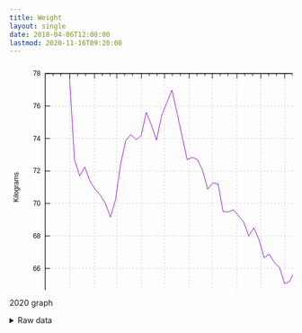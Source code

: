 ```yaml
---
title: Weight
layout: single
date: 2018-04-06T12:00:00
lastmod: 2020-11-16T09:20:00
---
```


<svg width="600" height="480" xmlns="http://www.w3.org/2000/svg"><path fill="none" d="M0 0h600v480H0z"/><path stroke="gray" stroke-dasharray="2,4" class="gridline" d="M63.6 422.4H575" fill="none" color="gray" stroke-width=".5"/><g fill="none" color="#000" stroke="currentColor"><path stroke="#000" d="M63.6 422.4h9m502.4 0h-9"/><text transform="translate(55.3 426.3)" stroke="none" fill="#000" font-family="sans-serif" font-size="12" text-anchor="end"><tspan>64</tspan></text></g><path stroke="gray" stroke-dasharray="2,4" class="gridline" d="M63.6 364.6H575" fill="none" color="gray" stroke-width=".5"/><g fill="none" color="#000" stroke="currentColor"><path stroke="#000" d="M63.6 364.6h9m502.4 0h-9"/><text transform="translate(55.3 368.5)" stroke="none" fill="#000" font-family="sans-serif" font-size="12" text-anchor="end"><tspan>66</tspan></text></g><path stroke="gray" stroke-dasharray="2,4" class="gridline" d="M63.6 306.9H575" fill="none" color="gray" stroke-width=".5"/><g fill="none" color="#000" stroke="currentColor"><path stroke="#000" d="M63.6 306.9h9m502.4 0h-9"/><text transform="translate(55.3 310.8)" stroke="none" fill="#000" font-family="sans-serif" font-size="12" text-anchor="end"><tspan>68</tspan></text></g><path stroke="gray" stroke-dasharray="2,4" class="gridline" d="M63.6 249.1H575" fill="none" color="gray" stroke-width=".5"/><g fill="none" color="#000" stroke="currentColor"><path stroke="#000" d="M63.6 249.1h9m502.4 0h-9"/><text transform="translate(55.3 253)" stroke="none" fill="#000" font-family="sans-serif" font-size="12" text-anchor="end"><tspan>70</tspan></text></g><path stroke="gray" stroke-dasharray="2,4" class="gridline" d="M63.6 191.4H575" fill="none" color="gray" stroke-width=".5"/><g fill="none" color="#000" stroke="currentColor"><path stroke="#000" d="M63.6 191.4h9m502.4 0h-9"/><text transform="translate(55.3 195.3)" stroke="none" fill="#000" font-family="sans-serif" font-size="12" text-anchor="end"><tspan>72</tspan></text></g><path stroke="gray" stroke-dasharray="2,4" class="gridline" d="M63.6 133.6H575" fill="none" color="gray" stroke-width=".5"/><g fill="none" color="#000" stroke="currentColor"><path stroke="#000" d="M63.6 133.6h9m502.4 0h-9"/><text transform="translate(55.3 137.5)" stroke="none" fill="#000" font-family="sans-serif" font-size="12" text-anchor="end"><tspan>74</tspan></text></g><path stroke="gray" stroke-dasharray="2,4" class="gridline" d="M63.6 75.9H575" fill="none" color="gray" stroke-width=".5"/><g fill="none" color="#000" stroke="currentColor"><path stroke="#000" d="M63.6 75.9h9m502.4 0h-9"/><text transform="translate(55.3 79.8)" stroke="none" fill="#000" font-family="sans-serif" font-size="12" text-anchor="end"><tspan>76</tspan></text></g><path stroke="gray" stroke-dasharray="2,4" class="gridline" d="M63.6 18.1H575" fill="none" color="gray" stroke-width=".5"/><g fill="none" color="#000" stroke="currentColor"><path stroke="#000" d="M63.6 18.1h9m502.4 0h-9"/><text transform="translate(55.3 22)" stroke="none" fill="#000" font-family="sans-serif" font-size="12" text-anchor="end"><tspan>78</tspan></text></g><path stroke="gray" stroke-dasharray="2,4" class="gridline" d="M63.6 422.4V18.1" fill="none" color="gray" stroke-width=".5"/><g fill="none" color="#000" stroke="currentColor"><path stroke="#000" d="M63.6 422.4v-9m0-395.3v9"/><text transform="translate(63.6 444.3)" stroke="none" fill="#000" font-family="sans-serif" font-size="12" text-anchor="middle"><tspan>December</tspan></text></g><path stroke="#000" d="M77.6 422.4v-4.5m0-399.8v4.5m13.9 399.8v-4.5m0-399.8v4.5" fill="none" color="#000"/><path stroke="gray" stroke-dasharray="2,4" class="gridline" d="M107.5 422.4V18.1" fill="none" color="gray" stroke-width=".5"/><g fill="none" color="#000" stroke="currentColor"><path stroke="#000" d="M107.5 422.4v-9m0-395.3v9"/><text transform="translate(107.5 444.3)" stroke="none" fill="#000" font-family="sans-serif" font-size="12" text-anchor="middle"><tspan>January</tspan></text></g><path stroke="#000" d="M121.5 422.4v-4.5m0-399.8v4.5m13.9 399.8v-4.5m0-399.8v4.5" fill="none" color="#000"/><path stroke="gray" stroke-dasharray="2,4" class="gridline" d="M151.4 422.4V18.1" fill="none" color="gray" stroke-width=".5"/><g fill="none" color="#000" stroke="currentColor"><path stroke="#000" d="M151.4 422.4v-9m0-395.3v9"/><text transform="translate(151.4 444.3)" stroke="none" fill="#000" font-family="sans-serif" font-size="12" text-anchor="middle"><tspan>February</tspan></text></g><path stroke="#000" d="M165.4 422.4v-4.5m0-399.8v4.5m13.9 399.8v-4.5m0-399.8v4.5" fill="none" color="#000"/><path stroke="gray" stroke-dasharray="2,4" class="gridline" d="M191.1 422.4V18.1" fill="none" color="gray" stroke-width=".5"/><g fill="none" color="#000" stroke="currentColor"><path stroke="#000" d="M191.1 422.4v-9m0-395.3v9"/><text transform="translate(191.1 444.3)" stroke="none" fill="#000" font-family="sans-serif" font-size="12" text-anchor="middle"><tspan>March</tspan></text></g><path stroke="#000" d="M205.1 422.4v-4.5m0-399.8v4.5M219 422.4v-4.5m0-399.8v4.5" fill="none" color="#000"/><path stroke="gray" stroke-dasharray="2,4" class="gridline" d="M235 422.4V18.1" fill="none" color="gray" stroke-width=".5"/><g fill="none" color="#000" stroke="currentColor"><path stroke="#000" d="M235 422.4v-9m0-395.3v9"/><text transform="translate(235 444.3)" stroke="none" fill="#000" font-family="sans-serif" font-size="12" text-anchor="middle"><tspan>April</tspan></text></g><path stroke="#000" d="M249 422.4v-4.5m0-399.8v4.5m13.9 399.8v-4.5m0-399.8v4.5" fill="none" color="#000"/><path stroke="gray" stroke-dasharray="2,4" class="gridline" d="M276.1 422.4V18.1" fill="none" color="gray" stroke-width=".5"/><g fill="none" color="#000" stroke="currentColor"><path stroke="#000" d="M276.1 422.4v-9m0-395.3v9"/><text transform="translate(276.1 444.3)" stroke="none" fill="#000" font-family="sans-serif" font-size="12" text-anchor="middle"><tspan>May</tspan></text></g><path stroke="#000" d="M290.1 422.4v-4.5m0-399.8v4.5M304 422.4v-4.5m0-399.8v4.5" fill="none" color="#000"/><path stroke="gray" stroke-dasharray="2,4" class="gridline" d="M320 422.4V18.1" fill="none" color="gray" stroke-width=".5"/><g fill="none" color="#000" stroke="currentColor"><path stroke="#000" d="M320 422.4v-9m0-395.3v9"/><text transform="translate(320 444.3)" stroke="none" fill="#000" font-family="sans-serif" font-size="12" text-anchor="middle"><tspan>June</tspan></text></g><path stroke="#000" d="M333.9 422.4v-4.5m0-399.8v4.5m14 399.8v-4.5m0-399.8v4.5" fill="none" color="#000"/><path stroke="gray" stroke-dasharray="2,4" class="gridline" d="M361.1 422.4V18.1" fill="none" color="gray" stroke-width=".5"/><g fill="none" color="#000" stroke="currentColor"><path stroke="#000" d="M361.1 422.4v-9m0-395.3v9"/><text transform="translate(361.1 444.3)" stroke="none" fill="#000" font-family="sans-serif" font-size="12" text-anchor="middle"><tspan>July</tspan></text></g><path stroke="#000" d="M375.1 422.4v-4.5m0-399.8v4.5M389 422.4v-4.5m0-399.8v4.5" fill="none" color="#000"/><path stroke="gray" stroke-dasharray="2,4" class="gridline" d="M405 422.4V18.1" fill="none" color="gray" stroke-width=".5"/><g fill="none" color="#000" stroke="currentColor"><path stroke="#000" d="M405 422.4v-9m0-395.3v9"/><text transform="translate(405 444.3)" stroke="none" fill="#000" font-family="sans-serif" font-size="12" text-anchor="middle"><tspan>August</tspan></text></g><path stroke="#000" d="M418.9 422.4v-4.5m0-399.8v4.5m14 399.8v-4.5m0-399.8v4.5" fill="none" color="#000"/><path stroke="gray" stroke-dasharray="2,4" class="gridline" d="M447.5 422.4V18.1" fill="none" color="gray" stroke-width=".5"/><g fill="none" color="#000" stroke="currentColor"><path stroke="#000" d="M447.5 422.4v-9m0-395.3v9"/><text transform="translate(447.5 444.3)" stroke="none" fill="#000" font-family="sans-serif" font-size="12" text-anchor="middle"><tspan>September</tspan></text></g><path stroke="#000" d="M461.5 422.4v-4.5m0-399.8v4.5m13.9 399.8v-4.5m0-399.8v4.5" fill="none" color="#000"/><path stroke="gray" stroke-dasharray="2,4" class="gridline" d="M490 422.4V18.1" fill="none" color="gray" stroke-width=".5"/><g fill="none" color="#000" stroke="currentColor"><path stroke="#000" d="M490 422.4v-9m0-395.3v9"/><text transform="translate(490 444.3)" stroke="none" fill="#000" font-family="sans-serif" font-size="12" text-anchor="middle"><tspan>October</tspan></text></g><path stroke="#000" d="M503.9 422.4v-4.5m0-399.8v4.5m14 399.8v-4.5m0-399.8v4.5" fill="none" color="#000"/><path stroke="gray" stroke-dasharray="2,4" class="gridline" d="M533.9 422.4V18.1" fill="none" color="gray" stroke-width=".5"/><g fill="none" color="#000" stroke="currentColor"><path stroke="#000" d="M533.9 422.4v-9m0-395.3v9"/><text transform="translate(533.9 444.3)" stroke="none" fill="#000" font-family="sans-serif" font-size="12" text-anchor="middle"><tspan>November</tspan></text></g><path stroke="#000" d="M547.9 422.4v-4.5m0-399.8v4.5m13.9 399.8v-4.5m0-399.8v4.5" fill="none" color="#000"/><path stroke="gray" stroke-dasharray="2,4" class="gridline" d="M575 422.4V18.1" fill="none" color="gray" stroke-width=".5"/><g fill="none" color="#000" stroke="currentColor"><path stroke="#000" d="M575 422.4v-9m0-395.3v9"/><text transform="translate(575 444.3)" stroke="none" fill="#000" font-family="sans-serif" font-size="12" text-anchor="middle"><tspan>December</tspan></text></g><path stroke="#000" d="M63.6 18.1v404.3H575V18.1H63.6z" fill="none" color="#000"/><text transform="rotate(-90 118.3 102)" font-family="sans-serif" font-size="12" text-anchor="middle" color="#000"><tspan>Kilograms</tspan></text><text transform="translate(319.3 471.3)" font-family="sans-serif" font-size="12" text-anchor="middle" color="#000"><tspan>Date</tspan></text><path stroke="#9400D3" d="M106.8 23.9l9.1 147.6 9.2 28.7 9.1-15.9 9.1 24.8 9.1 14.7 9.1 10 9.2 15.1 9.1 24.4 9.1-30.7 9.1-64.2 9.1-41.2 9.1-10.7 9.2 9.6 9.1-7.7 9.1-41.3 9.1 22.7 9.1 26.7 9.2-44.1 9.1-22 9.1-22.7 9.1 39.9 9.1 42.6 9.1 41.1 9.2-4.1 9.1 4.1 9.1 19.4 9.1 33 9.1-11.1 9.2 1.8 9.1 49.3 9.1.7 9.1-4.1 9.1 10.6 9.1 10.8L426 307l9.1-14.4 9.1 20.6 9.1 32.5 9.1-6.4 9.2 14.9 9.1 8.7 9.1 28.7 9.1-3.8L508 367l9.1 15.5 9.2 20.4 9.1-96.3 9.1 38.8 9.1 10.6" fill="none" color="#000"/><path stroke="#000" d="M63.6 18.1v404.3H575V18.1H63.6z" fill="none" color="#000"/></svg>

2020 graph

<details><summary>Raw data</summary>
<pre>
2018-04-06,81.6
2018-04-07,80.5
2018-04-08,80.4
2018-04-09,80.5
2018-04-10,80.0
2018-04-11,78.7
2018-04-12,78.9
2018-04-13,79.5
2018-04-14,79.1
2018-04-15,79.5
2018-04-16,79.6
2018-04-17,79.1
2018-04-18,78.4
2018-04-19,79.9
2018-04-20,79.0
2018-04-21,78.4
2018-04-22,79.3
2018-04-23,79.3
2018-04-24,77.9
2018-04-25,78.7
2018-04-26,78.6
2018-04-27,78.4
2018-04-28,78.4
2018-04-29,78.3
2018-04-30,77.8
2018-05-01,77.3
2018-05-02,77.5
2018-05-03,77.6
2018-05-04,77.7
2018-05-05,76.7
2018-05-06,77.3
2018-05-07,77.4
2018-05-08,77.1
2018-05-09,76.5
2018-05-10,77.0
2018-05-11,76.8
2018-05-12,77.1
2018-05-13,76.8
2018-05-14,76.9
2018-05-15,76.3
2018-05-16,76.4
2018-05-17,76.3
2018-05-18,76.4
2018-05-19,75.8
2018-05-20,75.5
2018-05-21,76.5
2018-05-22,77.0
2018-05-23,76.0
2018-05-24,75.4
2018-05-25,75.3
2018-05-26,75.5
2018-05-27,75.8
2018-05-28,76.1
2018-05-29,76.6
2018-05-30,75.3
2018-05-31,75.3
2018-06-01,75.7
2018-06-02,75.5
2018-06-03,76.1
2018-06-04,76.3
2018-06-05,75.9
2018-06-06,75.8
2018-06-07,76.3
2018-06-08,75.6
2018-06-09,75.1
2018-06-10,75.4
2018-06-11,75.2
2018-06-12,75.2
2018-06-13,75.7
2018-06-14,74.8
2018-06-15,74.9
2018-06-16,74.7
2018-06-17,74.8
2018-06-18,74.5
2018-06-19,75.1
2018-06-20,74.7
2018-06-21,74.5
2018-06-22,74.5
2018-06-23,74.1
2018-06-24,74.7
2018-06-25,75.0
2018-06-26,73.7
2018-06-27,74.1
2018-06-28,73.7
2018-06-29,73.4
2018-06-30,74.5
2018-07-01,74.2
2018-07-02,73.5
2018-07-03,72.6
2018-07-04,73.2
2018-07-05,72.9
2018-07-06,73.0
2018-07-07,72.5
2018-07-08,74.8
2018-07-09,73.9
2018-07-10,73.3
2018-07-11,73.0
2018-07-12,73.1
2018-07-13,72.5
2018-07-14,72.7
2018-07-15,73.4
2018-07-16,72.3
2018-07-17,73.7
2018-07-18,72.7
2018-07-19,73.9
2018-07-20,73.5
2018-07-21,72.8
2018-07-22,72.4
2018-07-23,72.5
2018-07-24,72.3
2018-07-25,72.7
2018-07-26,72.8
2018-07-27,72.8
2018-07-28,73.0
2018-07-29,73.4
2018-07-30,73.3
2018-07-31,72.3
2018-08-01,72.4
2018-08-02,72.5
2018-08-03,72.5
2018-08-04,72.2
2018-08-05,72.8
2018-08-06,72.3
2018-08-07,72.1
2018-08-08,72.2
2018-08-09,72.1
2018-08-10,71.6
2018-08-11,72.7
2018-08-12,72.6
2018-08-13,71.8
2018-08-14,72.2
2018-08-15,71.7
2018-08-16,71.7
2018-08-17,72.0
2018-08-18,71.7
2018-08-19,72.2
2018-08-20,72.3
2018-08-21,71.8
2018-08-22,71.7
2018-08-23,71.4
2018-08-24,71.8
2018-08-25,72.1
2018-08-26,72.7
2018-08-27,71.9
2018-08-28,72.2
2018-08-29,71.6
2018-08-30,71.7
2018-08-31,71.6
2018-09-01,72.1
2018-09-02,72.3
2018-09-03,71.8
2018-09-04,71.4
2018-09-05,72.0
2018-09-06,72.4
2018-09-07,71.9
2018-09-08,72.7
2018-09-09,72.8
2018-09-10,73.3
2018-09-11,71.4
2018-09-12,72.1
2018-09-13,72.5
2018-09-14,71.8
2018-09-15,71.7
2018-09-16,71.2
2018-09-17,71.8
2018-09-18,71.6
2018-09-20,71.2
2018-09-20,71.4
2018-09-21,71.0
2018-09-29,74.6
2018-09-30,74.1
2018-10-01,75.1
2018-10-02,73.9
2018-10-03,73.4
2018-10-05,74.5
2018-10-05,75.2
2018-10-06,73.9
2018-10-07,75.6
2018-10-08,75.8
2018-10-09,75.0
2018-10-10,76.1
2018-10-11,76.7
2018-10-12,75.5
2018-10-13,76.5
2018-10-14,76.9
2018-10-15,76.8
2018-10-16,75.1
2018-10-17,76.2
2018-10-18,75.0
2018-10-19,75.0
2018-10-20,74.1
2018-10-21,74.4
2018-10-22,74.8
2018-10-23,74.1
2018-10-24,73.8
2018-10-25,73.6
2018-10-26,73.7
2018-10-27,73.7
2018-10-28,73.5
2018-10-29,73.8
2018-10-30,73.3
2018-10-31,74.0
2018-11-01,73.8
2018-11-02,73.5
2018-11-03,73.4
2018-11-04,74.0
2018-11-05,74.7
2018-11-06,73.9
2018-11-07,73.9
2018-11-08,74.2
2018-11-09,73.7
2018-11-10,73.0
2018-11-11,73.3
2018-11-12,73.9
2018-11-13,73.4
2018-11-15,73.1
2018-11-16,73.5
2018-11-17,72.4
2018-11-18,72.5
2018-11-19,72.7
2018-11-20,72.8
2018-11-21,72.9
2018-11-22,72.7
2018-11-23,72.2
2018-11-24,71.7
2018-11-25,72.0
2018-11-26,72.9
2018-11-27,71.9
2018-11-28,72.0
2018-11-29,72.0
2018-11-30,71.3
2018-12-01,71.5
2018-12-02,72.4
2018-12-03,73.6
2018-12-04,74.1
2018-12-05,74.3
2018-12-06,74.0
2018-12-07,74.7
2018-12-08,74.5
2018-12-09,75.0
2018-12-10,75.6
2018-12-11,76.0
2018-12-12,75.4
2018-12-13,75.3
2018-12-14,74.9
2018-12-15,75.6
2018-12-16,76.2
2018-12-17,77.7
2018-12-18,75.6
2018-12-19,75.8
2018-12-20,76.6
2018-12-21,76.5
2018-12-22,76.6
2018-12-23,75.9
2018-12-24,75.0
2018-12-25,78.0
2018-12-26,78.2
2018-12-27,78.4
2018-12-28,77.6
2018-12-29,78.2
2018-12-30,78.5
2018-12-31,79.4
2019-01-01,80.3
2019-01-02,79.7
2019-01-03,77.7
2019-01-04,77.4
2019-01-05,77.1
2019-01-06,77.0
2019-01-07,76.5
2019-01-08,76.7
2019-01-09,76.2
2019-01-10,76.2
2019-01-11,75.9
2019-01-12,75.4
2019-01-13,75.7
2019-01-14,75.9
2019-01-15,74.6
2019-01-16,74.7
2019-01-17,74.5
2019-01-18,74.7
2019-01-19,74.3
2019-01-20,74.9
2019-01-21,75.5
2019-01-22,74.2
2019-01-23,75.1
2019-01-24,74.6
2019-01-25,74.3
2019-01-26,74.6
2019-01-27,75.0
2019-01-28,76.0
2019-01-29,74.8
2019-01-30,75.5
2019-01-31,75.5
2019-02-01,75.5
2019-02-02,74.8
2019-02-03,75.1
2019-02-04,75.5
2019-02-05,74.6
2019-02-06,74.5
2019-02-07,74.6
2019-02-08,74.5
2019-02-09,74.2
2019-02-10,74.9
2019-02-11,74.8
2019-02-12,74.5
2019-02-13,74.5
2019-02-14,74.5
2019-02-15,74.8
2019-02-16,75.1
2019-02-17,74.0
2019-02-18,74.8
2019-02-19,74.1
2019-02-20,74.4
2019-02-21,73.8
2019-02-22,73.2
2019-02-23,73.4
2019-02-24,73.7
2019-02-25,74.2
2019-02-26,74.2
2019-02-27,73.7
2019-02-28,73.7
2019-03-01,74.0
2019-03-02,73.0
2019-03-03,73.0
2019-03-04,74.5
2019-03-05,73.7
2019-03-06,74.7
2019-03-07,73.3
2019-03-08,73.5
2019-03-09,72.1
2019-03-10,73.3
2019-03-11,73.6
2019-03-12,72.3
2019-03-13,72.9
2019-03-14,73.1
2019-03-15,72.8
2019-03-16,73.5
2019-03-17,73.2
2019-03-18,73.6
2019-03-19,73.1
2019-03-20,73.4
2019-03-21,72.5
2019-03-22,72.7
2019-03-24,72.0
2019-03-25,72.1
2019-03-25,72.9
2019-03-26,71.4
2019-03-27,72.1
2019-03-29,71.6
2019-03-29,71.8
2019-03-30,71.4
2019-03-31,72.0
2019-04-01,72.4
2019-04-03,71.8
2019-04-03,71.9
2019-04-04,71.6
2019-04-05,71.6
2019-04-06,71.5
2019-04-07,71.3
2019-04-08,71.7
2019-04-09,71.8
2019-04-10,70.9
2019-04-11,71.6
2019-04-12,71.3
2019-04-13,71.2
2019-04-14,70.3
2019-04-15,70.9
2019-04-16,70.8
2019-04-17,71.4
2019-04-18,70.2
2019-04-19,70.7
2019-04-20,70.1
2019-04-21,71.1
2019-04-22,71.4
2019-04-23,70.6
2019-04-24,70.7
2019-04-25,70.6
2019-04-26,70.1
2019-04-27,70.6
2019-04-28,70.8
2019-04-29,71.3
2019-04-30,70.7
2019-05-01,70.8
2019-05-02,70.9
2019-05-03,70.4
2019-05-04,70.8
2019-05-05,70.9
2019-05-06,71.1
2019-05-07,71.1
2019-05-08,70.5
2019-05-09,70.6
2019-05-10,70.8
2019-05-13,72.5
2019-05-14,71.7
2019-05-15,72.2
2019-05-16,70.9
2019-05-17,70.2
2019-05-18,70.2
2019-05-19,71.8
2019-05-20,71.5
2019-05-21,70.6
2019-05-22,69.9
2019-05-23,70.0
2019-05-24,70.3
2019-05-25,69.9
2019-05-26,70.4
2019-05-27,70.0
2019-05-28,70.6
2019-05-29,69.7
2019-05-30,69.9
2019-06-02,71.6
2019-06-03,73.2
2019-06-04,72.4
2019-06-05,71.9
2019-06-06,70.9
2019-06-07,69.6
2019-06-08,69.9
2019-06-09,69.3
2019-06-10,70.0
2019-06-11,69.8
2019-06-12,69.9
2019-06-13,69.6
2019-06-14,69.8
2019-06-15,69.5
2019-06-16,68.9
2019-06-17,69.5
2019-06-18,69.3
2019-06-19,69.2
2019-06-20,69.6
2019-06-21,69.0
2019-06-22,68.9
2019-06-23,69.4
2019-06-23,70.0
2019-06-24,69.5
2019-06-25,68.7
2019-06-26,69.9
2019-06-27,69.0
2019-06-28,69.0
2019-06-29,67.6
2019-07-01,68.6
2019-07-02,68.7
2019-07-03,68.0
2019-07-04,68.2
2019-07-05,68.5
2019-07-06,67.8
2019-07-07,67.5
2019-07-08,68.1
2019-07-09,67.7
2019-07-10,67.9
2019-07-11,67.7
2019-07-12,67.4
2019-07-13,66.6
2019-07-14,67.5
2019-07-15,68.5
2019-07-16,67.3
2019-07-17,67.0
2019-07-18,67.3
2019-07-19,67.5
2019-07-20,65.5
2019-07-21,67.4
2019-07-22,66.9
2019-07-23,66.4
2019-07-24,66.9
2019-07-25,66.6
2019-07-26,66.8
2019-07-27,67.3
2019-07-28,66.1
2019-07-29,66.4
2019-07-30,66.6
2019-07-31,66.9
2019-08-01,66.4
2019-08-02,67.4
2019-08-03,66.6
2019-08-04,67.8
2019-08-05,67.3
2019-08-06,66.5
2019-08-07,66.8
2019-08-08,66.2
2019-08-09,66.4
2019-08-12,66.4
2019-08-13,67.2
2019-08-14,66.4
2019-08-15,66.0
2019-08-16,65.8
2019-08-17,65.8
2019-08-18,65.1
2019-08-19,66.4
2019-08-20,66.3
2019-08-21,65.9
2019-08-22,65.8
2019-08-23,66.1
2019-08-24,66.0
2019-08-25,67.0
2019-08-26,66.4
2019-08-27,66.4
2019-08-28,66.1
2019-08-29,65.9
2019-09-07,69.8
2019-09-08,71.1
2019-09-09,71.1
2019-09-10,70.4
2019-09-11,69.4
2019-09-12,69.2
2019-09-13,69.4
2019-09-14,69.0
2019-09-16,69.3
2019-09-17,68.3
2019-09-18,68.4
2019-09-19,68.4
2019-09-20,68.4
2019-09-30,74.0
2019-10-01,74.8
2019-10-02,72.8
2019-10-03,71.6
2019-10-04,70.7
2019-10-05,71.2
2019-10-06,70.0
2019-10-07,71.2
2019-10-08,70.5
2019-10-09,70.4
2019-10-10,69.9
2019-10-11,70.2
2019-10-12,70.3
2019-10-13,69.6
2019-10-14,70.4
2019-10-15,69.4
2019-10-16,69.1
2019-10-17,69.6
2019-10-18,70.9
2019-10-19,69.1
2019-10-20,69.4
2019-10-21,69.5
2019-10-22,69.4
2019-10-23,69.6
2019-10-24,69.5
2019-10-25,70.6
2019-10-26,70.5
2019-10-27,69.0
2019-10-28,69.3
2019-10-30,69.2
2019-10-30,70.0
2019-10-31,68.8
2019-11-01,69.5
2019-11-02,68.6
2019-11-03,69.1
2019-11-04,69.5
2019-11-05,69.6
2019-11-06,69.6
2019-11-07,69.2
2019-11-08,69.6
2019-11-09,68.7
2019-11-10,68.7
2019-11-11,69.6
2019-11-12,69.1
2019-11-13,69.1
2019-11-14,68.5
2019-11-15,68.9
2019-11-16,70.0
2019-11-17,67.4
2019-11-18,68.3
2019-11-19,68.0
2019-11-20,66.9
2019-11-21,67.1
2019-11-22,66.9
2019-11-23,67.1
2019-11-24,67.2
2019-11-25,67.6
2019-11-26,68.3
2019-11-27,67.7
2019-11-28,67.9
2019-11-29,67.2
2019-11-30,66.9
2019-12-01,67.1
2019-12-02,68.0
2019-12-03,66.5
2019-12-04,68.5
2019-12-05,68.4
2019-12-06,68.0
2019-12-07,68.1
2019-12-08,78.3
2019-12-09,70.0
2019-12-10,70.5
2019-12-11,69.8
2019-12-12,70.3
2019-12-13,71.0
2019-12-14,72.0
2019-12-15,72.2
2019-12-16,73.0
2019-12-17,72.5
2019-12-18,72.8
2019-12-19,72.9
2019-12-20,73.6
2019-12-21,72.5
2019-12-22,72.2
2019-12-23,73.8
2019-12-24,71.8
2019-12-25,73.1
2019-12-26,74.1
2019-12-27,73.8
2019-12-28,73.8
2019-12-29,74.2
2019-12-30,76.0
2019-12-31,76.6
2020-01-01,77.8
2020-01-02,74.9
2020-01-03,74.7
2020-01-04,73.5
2020-01-05,73.6
2020-01-06,73.2
2020-01-07,72.8
2020-01-08,72.6
2020-01-09,72.7
2020-01-10,73.3
2020-01-11,71.5
2020-01-12,72.2
2020-01-13,72.2
2020-01-14,71.7
2020-01-15,71.7
2020-01-16,71.2
2020-01-17,71.9
2020-01-18,70.8
2020-01-19,71.7
2020-01-20,72.5
2020-01-21,72.0
2020-01-22,71.9
2020-01-23,71.8
2020-01-24,71.8
2020-01-25,71.6
2020-01-26,71.1
2020-01-27,71.4
2020-01-28,70.8
2020-01-29,70.3
2020-01-30,70.6
2020-01-31,70.4
2020-02-01,70.7
2020-02-02,70.4
2020-02-03,71.1
2020-02-04,70.8
2020-02-05,71.0
2020-02-06,71.5
2020-02-07,71.0
2020-02-08,70.8
2020-02-09,70.5
2020-02-10,70.9
2020-02-11,70.9
2020-02-12,70.3
2020-02-13,70.6
2020-02-14,71.3
2020-02-15,70.1
2020-02-16,70.1
2020-02-17,70.2
2020-02-18,70.2
2020-02-19,70.1
2020-02-20,70.0
2020-02-21,69.8
2020-02-22,69.0
2020-02-23,70.4
2020-02-24,71.2
2020-02-25,70.1
2020-02-26,70.4
2020-02-27,70.1
2020-02-28,70.3
2020-02-29,70.1
2020-03-01,69.5
2020-03-02,70.2
2020-03-03,70.3
2020-03-04,70.5
2020-03-05,70.7
2020-03-06,72.0
2020-03-10,76.0
2020-03-11,76.1
2020-03-12,74.6
2020-03-13,73.8
2020-03-14,73.6
2020-03-15,73.9
2020-03-16,73.4
2020-03-17,73.1
2020-03-18,73.5
2020-03-19,74.3
2020-03-20,73.7
2020-03-21,73.0
2020-03-22,74.1
2020-03-23,74.3
2020-03-24,74.8
2020-03-25,74.2
2020-03-26,73.9
2020-03-27,73.8
2020-03-28,74.1
2020-03-29,74.8
2020-03-30,74.6
2020-03-31,74.2
2020-04-01,74.4
2020-04-02,74.2
2020-04-03,75.6
2020-04-04,73.9
2020-04-05,73.7
2020-04-06,74.3
2020-04-07,74.8
2020-04-08,75.6
2020-04-09,74.4
2020-04-10,74.5
2020-04-11,74.5
2020-04-12,74.9
2020-04-13,75.0
2020-04-14,74.7
2020-04-15,74.9
2020-04-16,74.6
2020-04-17,75.3
2020-04-18,74.3
2020-04-19,75.1
2020-04-20,74.8
2020-04-21,73.9
2020-04-22,74.7
2020-04-23,75.2
2020-04-24,75.7
2020-04-25,75.4
2020-04-26,75.5
2020-04-27,75.5
2020-04-28,75.3
2020-04-29,75.5
2020-04-30,77.5
2020-05-01,76.0
2020-05-02,75.5
2020-05-03,76.2
2020-05-04,76.2
2020-05-05,76.0
2020-05-06,75.6
2020-05-07,76.4
2020-05-08,76.6
2020-05-09,76.1
2020-05-10,76.8
2020-05-11,76.9
2020-05-12,76.4
2020-05-13,76.0
2020-05-14,76.2
2020-05-15,76.4
2020-05-16,75.8
2020-05-17,75.6
2020-05-18,76.0
2020-05-19,77.4
2020-05-20,76.6
2020-05-21,76.5
2020-05-22,75.0
2020-05-23,75.1
2020-05-24,73.7
2020-05-25,73.8
2020-05-26,73.1
2020-05-27,73.7
2020-05-28,73.7
2020-05-29,72.9
2020-05-30,72.6
2020-05-31,73.2
2020-06-01,72.9
2020-06-02,72.1
2020-06-03,72.9
2020-06-04,72.9
2020-06-05,73.3
2020-06-06,72.7
2020-06-07,73.1
2020-06-08,73.7
2020-06-09,74.1
2020-06-10,72.8
2020-06-11,73.1
2020-06-12,72.7
2020-06-13,72.8
2020-06-14,72.4
2020-06-15,72.9
2020-06-16,73.0
2020-06-17,72.3
2020-06-18,71.8
2020-06-19,72.0
2020-06-20,71.3
2020-06-21,71.6
2020-06-22,71.5
2020-06-23,71.7
2020-06-24,70.7
2020-06-25,70.9
2020-06-26,70.7
2020-06-27,70.8
2020-06-28,70.8
2020-06-29,71.4
2020-06-30,70.8
2020-07-01,71.1
2020-07-02,71.2
2020-07-03,70.3
2020-07-04,70.3
2020-07-05,70.6
2020-07-06,71.0
2020-07-07,69.9
2020-07-08,71.3
2020-07-09,70.8
2020-07-10,71.6
2020-07-11,70.5
2020-07-12,71.2
2020-07-13,69.9
2020-07-14,69.8
2020-07-15,69.5
2020-07-16,70.0
2020-07-17,69.5
2020-07-18,69.4
2020-07-19,69.8
2020-07-20,70.0
2020-07-21,69.4
2020-07-22,69.6
2020-07-23,69.2
2020-07-24,69.7
2020-07-25,70.1
2020-07-26,70.4
2020-07-27,70.2
2020-07-28,69.6
2020-07-29,69.2
2020-07-30,69.5
2020-07-31,69.5
2020-08-01,69.4
2020-08-02,69.6
2020-08-03,69.4
2020-08-04,69.2
2020-08-05,69.3
2020-08-06,69.0
2020-08-07,70.0
2020-08-08,69.4
2020-08-09,69.9
2020-08-10,68.9
2020-08-11,68.9
2020-08-12,68.9
2020-08-13,68.9
2020-08-14,68.9
2020-08-15,68.7
2020-08-16,68.3
2020-08-17,67.9
2020-08-18,68.2
2020-08-19,68.0
2020-08-20,68.1
2020-08-21,68.3
2020-08-22,68.4
2020-08-23,68.5
2020-08-24,68.3
2020-08-25,67.9
2020-08-26,67.4
2020-08-27,67.7
2020-08-28,68.0
2020-08-29,67.2
2020-08-30,68.2
2020-08-31,68.1
2020-09-01,67.4
2020-09-02,67.1
2020-09-03,66.7
2020-09-04,66.7
2020-09-05,66.6
2020-09-06,67.0
2020-09-07,66.6
2020-09-08,66.8
2020-09-09,66.6
2020-09-10,66.3
2020-09-11,67.1
2020-09-12,66.9
2020-09-13,67.8
2020-09-14,66.6
2020-09-15,67.6
2020-09-16,67.2
2020-09-17,65.6
2020-09-18,66.3
2020-09-19,66.2
2020-09-20,66.7
2020-09-21,67.0
2020-09-22,66.8
2020-09-23,66.1
2020-09-24,66.4
2020-09-25,66.0
2020-09-26,66.3
2020-09-27,65.5
2020-09-28,65.2
2020-09-29,64.9
2020-09-30,64.8
2020-10-01,64.8
2020-10-02,65.5
2020-10-03,64.6
2020-10-04,66.4
2020-10-05,65.7
2020-10-06,66.2
2020-10-07,65.3
2020-10-08,65.3
2020-10-09,65.7
2020-10-10,64.7
2020-10-11,65.4
2020-10-12,66.3
2020-10-13,65.8
2020-10-14,65.7
2020-10-15,66.3
2020-10-17,65.4
2020-10-18,65.6
2020-10-19,64.9
2020-10-20,64.9
2020-10-21,65.4
2020-10-22,64.9
2020-10-23,64.5
2020-10-24,64.6
2020-10-25,64.7
2020-10-26,64.7
2020-10-27,64.6
2020-10-28,64.9
2020-10-29,65.1
2020-10-30,64.9
2020-10-31,66.2
2020-11-01,66.4
2020-11-02,69.4
2020-11-03,67.9
2020-11-04,67.5
2020-11-05,67.3
2020-11-06,67.1
2020-11-07,66.2
2020-11-08,66.2
2020-11-09,66.6
2020-11-10,66.6
2020-11-11,66.3
2020-11-12,66.3
2020-11-13,65.9
2020-11-14,65.4
2020-11-15,64.5
2020-11-16,66.3
</pre></details>